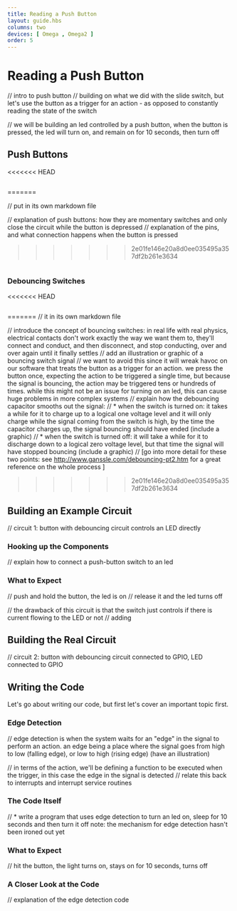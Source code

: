 ```yaml
---
title: Reading a Push Button
layout: guide.hbs
columns: two
devices: [ Omega , Omega2 ]
order: 5
---
```


# Reading a Push Button

// intro to push button
// building on what we did with the slide switch, but let's use the button as a trigger for an action - as opposed to constantly reading the state of the switch

// we will be building an led controlled by a push button, when the button is pressed, the led will turn on, and remain on for 10 seconds, then turn off



## Push Buttons

<<<<<<< HEAD
```{r child = '../../shared/switches-push-button.md'}
```
=======
<!-- {{!insert 'switches-push-button'}} -->

// put in its own markdown file

// explanation of push buttons: how they are momentary switches and only close the circuit while the button is depressed
// explanation of the pins, and what connection happens when the button is pressed
>>>>>>> 2e01fe146e20a8d0ee035495a357df2b261e3634


```{r child = '../../shared/gpio-edge-detection.md'}
```

### Debouncing Switches

<!-- {{!insert 'gpio-edge-detection'}} -->

<<<<<<< HEAD
```{r child = '../../shared/switches-push-button.md'}
```
=======
// it in its own markdown file

// introduce the concept of bouncing switches: in real life with real physics, electrical contacts don't work exactly the way we want them to, they'll connect and conduct, and then disconnect, and stop conducting, over and over again until it finally settles
// add an illustration or graphic of a bouncing switch signal
// we want to avoid this since it will wreak havoc on our software that treats the button as a trigger for an action. we press the button once, expecting the action to be triggered a single time, but because the signal is bouncing, the action may be triggered tens or hundreds of times. while this might not be an issue for turning on an led, this can cause huge problems in more complex systems
// explain how the debouncing capacitor smooths out the signal:
//  * when the switch is turned on: it takes a while for it to charge up to a logical one voltage level and it will only charge while the signal coming from the switch is high, by the time the capacitor charges up, the signal bouncing should have ended (include a graphic)
//  * when the switch is turned off: it will take a while for it to discharge down to a logical zero voltage level, but that time the signal will have stopped bouncing (include a graphic)
// [go into more detail for these two points: see http://www.ganssle.com/debouncing-pt2.htm for a great reference on the whole process ]

>>>>>>> 2e01fe146e20a8d0ee035495a357df2b261e3634



## Building an Example Circuit

// circuit 1: button with debouncing circuit controls an LED directly

### Hooking up the Components

// explain how to connect a push-button switch to an led

### What to Expect

// push and hold the button, the led is on
// release it and the led turns off

// the drawback of this circuit is that the switch just controls if there is current flowing to the LED or not
// adding


## Building the Real Circuit

// circuit 2: button with debouncing circuit connected to GPIO,  LED connected to GPIO


## Writing the Code

Let's go about writing our code, but first let's cover an important topic first.

### Edge Detection

<!-- {{!insert 'gpio-edge-detection'}} -->

// edge detection is when the system waits for an "edge" in the signal to perform an action. an edge being a place where the signal goes from high to low (falling edge), or low to high (rising edge) (have an illustration)

// in terms of the action, we'll be defining a function to be executed when the trigger, in this case the edge in the signal is detected
// relate this back to interrupts and interrupt service routines


### The Code Itself

// * write a program that uses edge detection to turn an led on, sleep for 10 seconds and then turn it off
note: the mechanism for edge detection hasn't been ironed out yet


### What to Expect

// hit the button, the light turns on, stays on for 10 seconds, turns off

### A Closer Look at the Code

// explanation of the edge detection code

